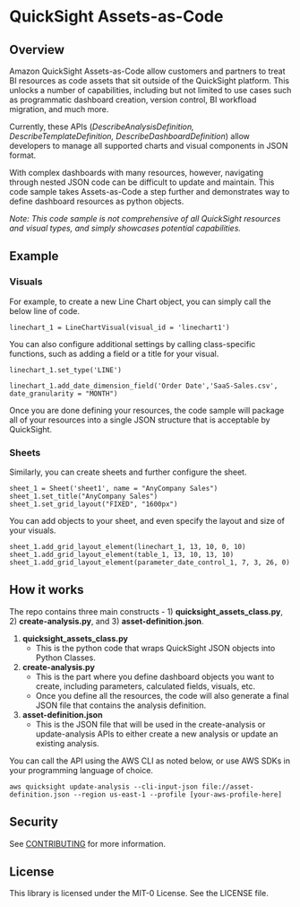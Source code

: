 # QuickSight Assets-as-Code

## Overview
Amazon QuickSight Assets-as-Code allow customers and partners to treat BI resources as code assets that sit outside of the QuickSight platform. This unlocks a number of capabilities, including but not limited to use cases such as programmatic dashboard creation, version control, BI workfload migration, and much more.

Currently, these APIs (*DescribeAnalysisDefinition, DescribeTemplateDefinition, DescribeDashboardDefinition*) allow developers to manage all supported charts and visual components in JSON format.

With complex dashboards with many resources, however, navigating through nested JSON code can be difficult to update and maintain. This code sample takes Assets-as-Code a step further and demonstrates way to define dashboard resources as python objects.

*Note: This code sample is not comprehensive of all QuickSight resources and visual types, and simply showcases potential capabilities.*
## Example

### Visuals
For example, to create a new Line Chart object, you can simply call the below line of code.
```
linechart_1 = LineChartVisual(visual_id = 'linechart1')
```
You can also configure additional settings by calling class-specific functions, such as adding a field or a title for your visual.
```
linechart_1.set_type('LINE')

linechart_1.add_date_dimension_field('Order Date','SaaS-Sales.csv', date_granularity = "MONTH")
```

Once you are done defining your resources, the code sample will package all of your resources into a single JSON structure that is acceptable by QuickSight.

### Sheets
Similarly, you can create sheets and further configure the sheet.
```
sheet_1 = Sheet('sheet1', name = "AnyCompany Sales")
sheet_1.set_title("AnyCompany Sales")
sheet_1.set_grid_layout("FIXED", "1600px")
```
You can add objects to your sheet, and even specify the layout and size of your visuals.
```
sheet_1.add_grid_layout_element(linechart_1, 13, 10, 0, 10)
sheet_1.add_grid_layout_element(table_1, 13, 10, 13, 10)
sheet_1.add_grid_layout_element(parameter_date_control_1, 7, 3, 26, 0)
```

## How it works

The repo contains three main constructs - 1) **quicksight_assets_class.py**, 2) **create-analysis.py**, and 3) **asset-definition.json**.

1. **quicksight_assets_class.py**
    - This is the python code that wraps QuickSight JSON objects into Python Classes.
2. **create-analysis.py**
    - This is the part where you define dashboard objects you want to create, including parameters, calculated fields, visuals, etc.
    - Once you define all the resources, the code will also generate a final JSON file that contains the analysis definition.
3. **asset-definition.json**
    - This is the JSON file that will be used in the create-analysis or update-analysis APIs to either create a new analysis or update an existing analysis.

You can call the API using the AWS CLI as noted below, or use AWS SDKs in your programming language of choice.
```
aws quicksight update-analysis --cli-input-json file://asset-definition.json --region us-east-1 --profile [your-aws-profile-here]
```
## Security

See [CONTRIBUTING](CONTRIBUTING.md#security-issue-notifications) for more information.

## License

This library is licensed under the MIT-0 License. See the LICENSE file.

